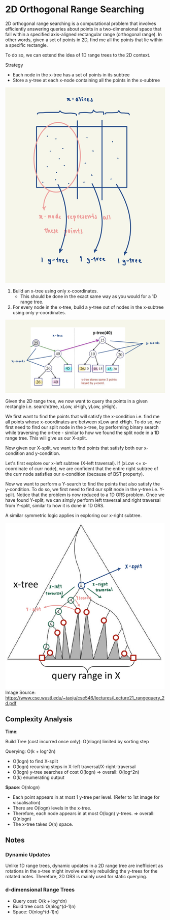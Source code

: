 # 2D Orthogonal Range Searching

2D orthogonal range searching is a computational problem that involves efficiently answering queries about points 
in a two-dimensional space that fall within a specified axis-aligned rectangular range (orthogonal range). In other 
words, given a set of points in 2D, find me all the points that lie within a specific rectangle. 

To do so, we can extend the idea of 1D range trees to the 2D context. 

Strategy
- Each node in the x-tree has a set of points in its subtree
- Store a y-tree at each x-node containing all the points in the x-subtree

![2DORS](../../../../../../docs/assets/images/2DORS.jpg)

1. Build an x-tree using only x-coordinates. 
   - This should be done in the exact same way as you would for a 1D range tree. 
2. For every node in the x-tree, build a y-tree out of nodes in the x-subtree using only y-coordinates. 

![2DORSTrees](../../../../../../docs/assets/images/2DORSTrees.jpg)

Given the 2D range tree, we now want to query the points in a given rectangle 
i.e. search(tree, xLow, xHigh, yLow, yHigh). 

We first want to find the points that will satisfy the x-condition i.e. find me all points whose x-coordinates are 
between xLow and xHigh. To do so, we first need to find our split node in the x-tree, by performing binary search while 
traversing the x-tree - similar to how we found the split node in a 1D range tree. This will give us our X-split. 

Now given our X-split, we want to find points that satisfy both our x-condition and y-condition. 

Let's first explore our x-left subtree (X-left traversal). If (xLow <= x-coordinate of curr node), we are confident 
that the entire right subtree of the curr node satisfies our x-condition (because of BST property). 

Now we want to perform a Y-search to find the points that also satisfy the y-condition. To do so, we first need to
find our split node in the y-tree i.e. Y-split. Notice that the problem is now reduced to a 1D ORS problem. Once we 
have found Y-split, we can simply perform left traversal and right traversal from Y-split, similar to how it is done 
in 1D ORS. 

A similar symmetric logic applies in exploring our x-right subtree.

![2DORSQuery](../../../../../../docs/assets/images/2DORSQuery.jpg)
Image Source: https://www.cse.wustl.edu/~taoju/cse546/lectures/Lecture21_rangequery_2d.pdf

## Complexity Analysis
**Time**:

Build Tree (cost incurred once only): O(nlogn) limited by sorting step

Querying: O(k + log^2n)
- O(logn) to find X-split
- O(logn) recursing steps in X-left traversal/X-right-traversal
- O(logn) y-tree searches of cost O(logn) => overall: O(log^2n)
- O(k) enumerating output

**Space**: O(nlogn)
- Each point appears in at most 1 y-tree per level. (Refer to 1st image for visualisation)
- There are O(logn) levels in the x-tree.
- Therefore, each node appears in at most O(logn) y-trees. => overall: O(nlogn)
- The x-tree takes O(n) space. 

## Notes
### Dynamic Updates
Unlike 1D range trees, dynamic updates in a 2D range tree are inefficient as rotations in the x-tree might involve 
entirely rebuilding the y-trees for the rotated notes. Therefore, 2D ORS is mainly used for static querying. 

### d-dimensional Range Trees
- Query cost: O(k + log^dn)
- Build tree cost: O(nlog^(d-1)n)
- Space: O(nlog^(d-1)n)